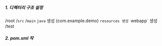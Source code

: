 ##### 1. 디렉터리 구조 설정
/root
	/`src` 
		/`main`
			 `java` 생성 (com.example.demo)
			 `resources 생성
			 `webapp` 생성
		 /test 
##### 2. pom.xml 작